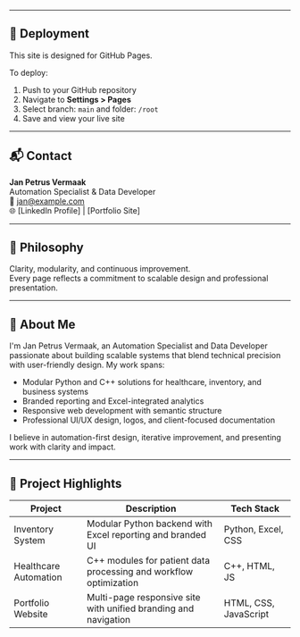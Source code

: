 ﻿
---

## 📌 Deployment

This site is designed for GitHub Pages.

To deploy:

1. Push to your GitHub repository  
2. Navigate to **Settings > Pages**  
3. Select branch: `main` and folder: `/root`  
4. Save and view your live site

---

## 📬 Contact

**Jan Petrus Vermaak**  
Automation Specialist & Data Developer  
📧 jan@example.com  
🌐 [LinkedIn Profile] | [Portfolio Site]

---

## 🧠 Philosophy

Clarity, modularity, and continuous improvement.  
Every page reflects a commitment to scalable design and professional presentation.

---

## 👤 About Me

I'm Jan Petrus Vermaak, an Automation Specialist and Data Developer passionate about building scalable systems that blend technical precision with user-friendly design. My work spans:

- Modular Python and C++ solutions for healthcare, inventory, and business systems  
- Branded reporting and Excel-integrated analytics  
- Responsive web development with semantic structure  
- Professional UI/UX design, logos, and client-focused documentation  

I believe in automation-first design, iterative improvement, and presenting work with clarity and impact.

---

## 🌟 Project Highlights

| Project             | Description                                                       | Tech Stack           |
|---------------------|-------------------------------------------------------------------|----------------------|
| Inventory System     | Modular Python backend with Excel reporting and branded UI        | Python, Excel, CSS   |
| Healthcare Automation| C++ modules for patient data processing and workflow optimization | C++, HTML, JS        |
| Portfolio Website    | Multi-page responsive site with unified branding and navigation   | HTML, CSS, JavaScript|